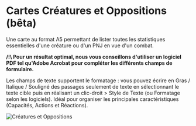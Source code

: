# Cartes Créatures et Oppositions (bêta)
Une carte au format A5 permettant de lister toutes les statistiques essentielles d'une créature ou d'un PNJ en vue d'un combat.

**/!\ Pour un résultat optimal, nous vous conseillons d'utiliser un logiciel PDF tel qu'Adobe Acrobat pour compléter les différents champs de formulaire.**

Les champs de texte supportent le formatage : vous pouvez écrire en Gras / Italique / Souligné des passages seulement de texte en sélectionnant le texte cible puis en réalisant un clic-droit > Style de Texte (ou Formatage selon les logiciels). Idéal pour organiser les principales caractéristiques (Capacités, Actions et Réactions).

![Créatures et Oppositions](https://i.imgur.com/bYZGP9l.jpg)
